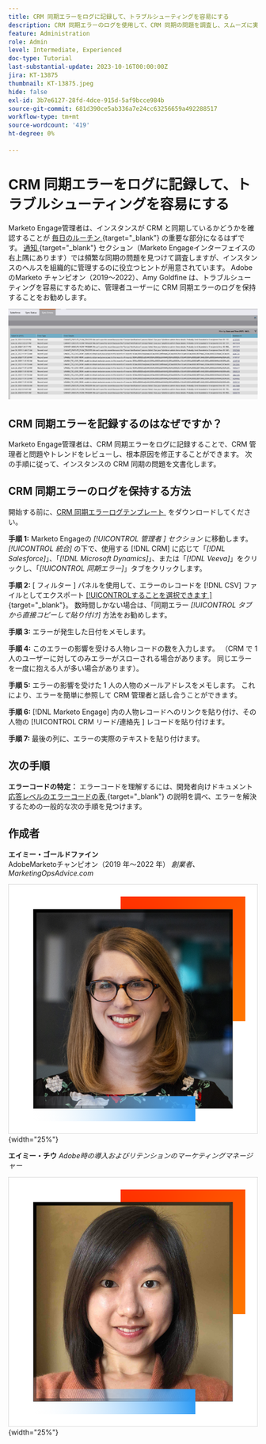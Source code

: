 ```yaml
---
title: CRM 同期エラーをログに記録して、トラブルシューティングを容易にする
description: CRM 同期エラーのログを使用して、CRM 同期の問題を調査し、スムーズに実行する方法を説明します。
feature: Administration
role: Admin
level: Intermediate, Experienced
doc-type: Tutorial
last-substantial-update: 2023-10-16T00:00:00Z
jira: KT-13875
thumbnail: KT-13875.jpeg
hide: false
exl-id: 3b7e6127-28fd-4dce-915d-5af9bcce984b
source-git-commit: 681d390ce5ab336a7e24cc63256659a492288517
workflow-type: tm+mt
source-wordcount: '419'
ht-degree: 0%

---
```


# CRM 同期エラーをログに記録して、トラブルシューティングを容易にする

Marketo Engage管理者は、インスタンスが CRM と同期しているかどうかを確認することが [&#x200B; 毎日のルーチン &#x200B;](https://nation.marketo.com/t5/champion-program-blogs/my-marketo-morning-routine-tips-for-driving-marketing-operation/ba-p/247508){target="_blank"} の重要な部分になるはずです。 [&#x200B; 通知 &#x200B;](https://experienceleague.adobe.com/docs/marketo/using/product-docs/core-marketo-concepts/miscellaneous/notification-types.html?lang=ja){target="_blank"} セクション（Marketo Engageインターフェイスの右上隅にあります）では頻繁な同期の問題を見つけて調査しますが、インスタンスのヘルスを組織的に管理するのに役立つヒントが用意されています。 AdobeのMarketo チャンピオン（2019～2022）、Amy Goldfine は、トラブルシューティングを容易にするために、管理者ユーザーに CRM 同期エラーのログを保持することをお勧めします。

![&#x200B; 「同期エラー」タブのスクリーンショット &#x200B;](/help/tutorial-inherited-instance/_assets/Marketo_Engage_Admin_Salesforce_Sync_Errors_Tab.png)

## CRM 同期エラーを記録するのはなぜですか？

Marketo Engage管理者は、CRM 同期エラーをログに記録することで、CRM 管理者と問題やトレンドをレビューし、根本原因を修正することができます。 次の手順に従って、インスタンスの CRM 同期の問題を文書化します。

## CRM 同期エラーのログを保持する方法

開始する前に、[CRM 同期エラーログテンプレート &#x200B;](/help/tutorial-inherited-instance/_assets/downloads/Adobe-Marketo-Engage_CRM-Sync-Error-Log-Template.xlsx) をダウンロードしてください。

**手順 1:** Marketo Engageの *[!UICONTROL 管理者 &#x200B;] セクション* に移動します。 *[!UICONTROL 統合]* の下で、使用する [!DNL CRM] に応じて「*[!DNL Salesforce]*」、「*[!DNL Microsoft Dynamics]*」、または「*[!DNL Veeva]*」をクリックし、「*[!UICONTROL 同期エラー]*」タブをクリックします。

**手順 2:** [ フィルター ] パネルを使用して、エラーのレコードを  [!DNL CSV]  ファイルとしてエクスポート [[!UICONTROL &#x200B; することを選択できます &#x200B;]](https://experienceleague.adobe.com/docs/marketo/using/product-docs/crm-sync/salesforce-sync/salesforce-sync-errors.html?lang=ja#filter-sync-errors){target="_blank"}。 数時間しかない場合は、「同期エラー *[!UICONTROL タブから直接コピーして貼り付け]* 方法をお勧めします。

**手順 3:** エラーが発生した日付をメモします。

**手順 4:** このエラーの影響を受ける人物レコードの数を入力します。 （CRM で 1 人のユーザーに対してのみエラーがスローされる場合があります。 同じエラーを一度に抱える人が多い場合があります）。

**手順 5:** エラーの影響を受けた 1 人の人物のメールアドレスをメモします。 これにより、エラーを簡単に参照して CRM 管理者と話し合うことができます。

**手順 6:** [!DNL Marketo Engage] 内の人物レコードへのリンクを貼り付け、その人物の [!UICONTROL CRM リード/連絡先 &#x200B;] レコードを貼り付けます。

**手順 7:** 最後の列に、エラーの実際のテキストを貼り付けます。

## 次の手順

**エラーコードの特定：** エラーコードを理解するには、開発者向けドキュメント [&#x200B; 応答レベルのエラーコードの表 &#x200B;](https://developers.marketo.com/rest-api/error-codes/#response_level_error_codes){target="_blank"} の説明を調べ、エラーを解決するための一般的な次の手順を見つけます。

## 作成者

**エイミー・ゴールドファイン**\
AdobeMarketoチャンピオン（2019 年～2022 年）
*創業者、MarketingOpsAdvice.com*

![&#x200B; エイミー・ゴールドファイン &#x200B;](/help/tutorial-inherited-instance/_assets/authors/Customer_Author_Amy_Goldfine.png){width="25%"}

**エイミー・チウ**
*Adobe時の導入およびリテンションのマーケティングマネージャー*

![&#x200B; エイミー・チウ &#x200B;](/help/tutorial-inherited-instance/_assets/authors/Adobe_Author_Amy_Chiu.png){width="25%"}
